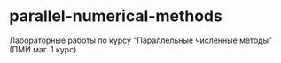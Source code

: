 # parallel-numerical-methods
Лабораторные работы по курсу "Параллельные численные методы" (ПМИ маг. 1 курс)
